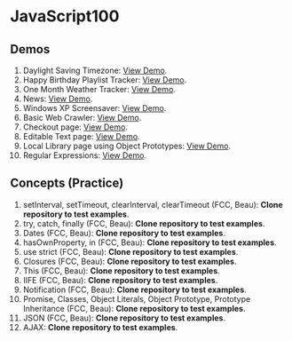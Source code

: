 # JavaScript100

## Demos

1. Daylight Saving Timezone: [View Demo](https://youthful-babbage-d4ff30.netlify.com/).
2. Happy Birthday Playlist Tracker: [View Demo](https://condescending-swirles-147ee5.netlify.com/).
3. One Month Weather Tracker: [View Demo](https://condescending-kalam-7ab617.netlify.com/).
4. News: [View Demo](https://stoic-mestorf-9c7513.netlify.com/).
5. Windows XP Screensaver: [View Demo](https://youthful-goodall-03c376.netlify.com/).
6. Basic Web Crawler: [View Demo](https://suspicious-khorana-0bb294.netlify.com/).
7. Checkout page: [View Demo](https://flamboyant-dijkstra-aa95bd.netlify.com/).
8. Editable Text page: [View Demo](https://gracious-allen-7e5b5b.netlify.com/).
9. Local Library page using Object Prototypes: [View Demo](https://zealous-fermi-eea423.netlify.com/).
10. Regular Expressions: [View Demo](https://elegant-bhabha-611b3b.netlify.com/).

## Concepts (Practice)

1. setInterval, setTimeout, clearInterval, clearTimeout (FCC, Beau): **Clone repository to test examples**.
2. try, catch, finally (FCC, Beau): **Clone repository to test examples**.
3. Dates (FCC, Beau): **Clone repository to test examples**.
4. hasOwnProperty, in (FCC, Beau): **Clone repository to test examples**.
5. use strict (FCC, Beau): **Clone repository to test examples**.
6. Closures (FCC, Beau): **Clone repository to test examples**.
7. This (FCC, Beau): **Clone repository to test examples**.
8. IIFE (FCC, Beau): **Clone repository to test examples**.
9. Notification (FCC, Beau): **Clone repository to test examples**.
10. Promise, Classes, Object Literals, Object Prototype, Prototype Inheritance (FCC, Beau): **Clone repository to test examples**.
11. JSON (FCC, Beau): **Clone repository to test examples**.
12. AJAX: **Clone repository to test examples**.
